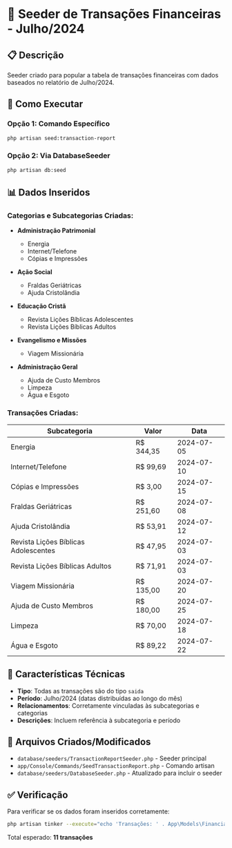 # 🌱 Seeder de Transações Financeiras - Julho/2024

## 📋 Descrição
Seeder criado para popular a tabela de transações financeiras com dados baseados no relatório de Julho/2024.

## 🚀 Como Executar

### Opção 1: Comando Específico
```bash
php artisan seed:transaction-report
```

### Opção 2: Via DatabaseSeeder
```bash
php artisan db:seed
```

## 📊 Dados Inseridos

### Categorias e Subcategorias Criadas:
- **Administração Patrimonial**
  - Energia
  - Internet/Telefone
  - Cópias e Impressões

- **Ação Social**
  - Fraldas Geriátricas
  - Ajuda Cristolândia

- **Educação Cristã**
  - Revista Lições Bíblicas Adolescentes
  - Revista Lições Bíblicas Adultos

- **Evangelismo e Missões**
  - Viagem Missionária

- **Administração Geral**
  - Ajuda de Custo Membros
  - Limpeza
  - Água e Esgoto

### Transações Criadas:
| Subcategoria | Valor | Data |
|--------------|-------|------|
| Energia | R$ 344,35 | 2024-07-05 |
| Internet/Telefone | R$ 99,69 | 2024-07-10 |
| Cópias e Impressões | R$ 3,00 | 2024-07-15 |
| Fraldas Geriátricas | R$ 251,60 | 2024-07-08 |
| Ajuda Cristolândia | R$ 53,91 | 2024-07-12 |
| Revista Lições Bíblicas Adolescentes | R$ 47,95 | 2024-07-03 |
| Revista Lições Bíblicas Adultos | R$ 71,91 | 2024-07-03 |
| Viagem Missionária | R$ 135,00 | 2024-07-20 |
| Ajuda de Custo Membros | R$ 180,00 | 2024-07-25 |
| Limpeza | R$ 70,00 | 2024-07-18 |
| Água e Esgoto | R$ 89,22 | 2024-07-22 |

## 🔧 Características Técnicas

- **Tipo**: Todas as transações são do tipo `saida`
- **Período**: Julho/2024 (datas distribuídas ao longo do mês)
- **Relacionamentos**: Corretamente vinculadas às subcategorias e categorias
- **Descrições**: Incluem referência à subcategoria e período

## 📁 Arquivos Criados/Modificados

- `database/seeders/TransactionReportSeeder.php` - Seeder principal
- `app/Console/Commands/SeedTransactionReport.php` - Comando artisan
- `database/seeders/DatabaseSeeder.php` - Atualizado para incluir o seeder

## ✅ Verificação

Para verificar se os dados foram inseridos corretamente:

```bash
php artisan tinker --execute="echo 'Transações: ' . App\Models\FinancialTransaction::count() . PHP_EOL;"
```

Total esperado: **11 transações** 